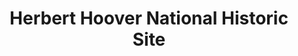 ---
layout: repo
title: "Herbert Hoover National Historic Site"
id: 12260
permalink: repos/12260/
---